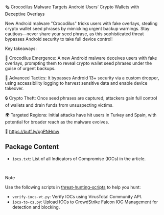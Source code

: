 🗞️ Crocodilus Malware Targets Android Users’ Crypto Wallets with Deceptive Overlays

New Android malware "Crocodilus" tricks users with fake overlays, stealing crypto wallet seed phrases by mimicking urgent backup warnings. Stay cautious—never share your seed phrase, as this sophisticated threat bypasses Android security to take full device control!

Key takeaways:

🦠 Crocodilus Emergence: A new Android malware deceives users with fake overlays, prompting them to reveal crypto wallet seed phrases under the guise of urgent backups.

📱 Advanced Tactics: It bypasses Android 13+ security via a custom dropper, using accessibility logging to harvest sensitive data and enable device takeover.

🔒 Crypto Theft: Once seed phrases are captured, attackers gain full control of wallets and drain funds from unsuspecting victims.

🌍 Targeted Regions: Initial attacks have hit users in Turkey and Spain, with potential for broader reach as the malware evolves.

🔗 https://buff.ly/pgPNHmw

## Package Content

- `iocs.txt`: List of all Indicators of Compromise (IOCs) in the article.

<br>

> [!NOTE]
> Use the following scripts in [threat-hunting-scripts](../../threat-hunting-scripts/) to help you hunt:
>
> - `verify-iocs-vt.py`: Verify IOCs using VirusTotal Community API.
> - `iocs-to-cs.py`: Upload IOCs to CrowdStrike Falcon IOC Management for detection and blocking.
